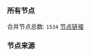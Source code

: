 ### 所有节点
合并节点总数: `1534`
[节点链接](https://raw.githubusercontent.com/rzhy1/11/master/sub/sub_merge_base64.txt)

### 节点来源